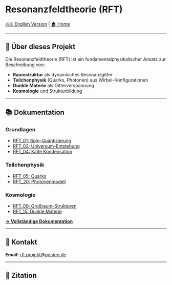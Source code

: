 # Resonanzfeldtheorie (RFT)

[🇬🇧 English Version](../en/) | [🏠 Home](../)

---

## 🎯 Über dieses Projekt

Die Resonanzfeldtheorie (RFT) ist ein fundamentalphysikalischer Ansatz zur Beschreibung von:

- **Raumstruktur** als dynamisches Resonanzgitter
- **Teilchenphysik** (Quarks, Photonen) aus Wirbel-Konfigurationen
- **Dunkle Materie** als Gitterverspannung
- **Kosmologie** und Strukturbildung

---

## 📚 Dokumentation

### Grundlagen
- [RFT_01: Spin-Quantisierung](docs/RFT_01.md)
- [RFT_02: Universum-Entstehung](docs/RFT_02.md)
- [RFT_04: Kalte Kondensation](docs/RFT_04.md)

### Teilchenphysik
- [RFT_05: Quarks](docs/RFT_05.md)
- [RFT_20: Photonenmodell](docs/RFT_20.md)

### Kosmologie
- [RFT_09: Großraum-Strukturen](docs/RFT_09.md)
- [RFT_15: Dunkle Materie](docs/RFT_15.md)

**[→ Vollständige Dokumentation](docs/)**

---

## 📧 Kontakt

**Email:** rft.projekt@posteo.de

---

## 📖 Zitation

